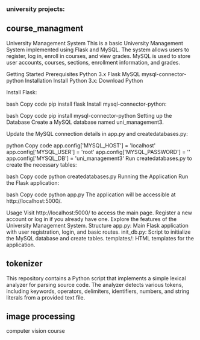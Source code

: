 ### university projects:
## course_managment
University Management System This is a basic University Management System implemented using Flask and MySQL. The system allows users to register, log in, enroll in courses, and view grades. MySQL is used to store user accounts, courses, sections, enrollment information, and grades.

Getting Started Prerequisites Python 3.x Flask MySQL mysql-connector-python Installation Install Python 3.x: Download Python

Install Flask:

bash Copy code pip install flask Install mysql-connector-python:

bash Copy code pip install mysql-connector-python Setting up the Database Create a MySQL database named uni_management3.

Update the MySQL connection details in app.py and createdatabases.py:

python Copy code app.config['MYSQL_HOST'] = 'localhost' app.config['MYSQL_USER'] = 'root' app.config['MYSQL_PASSWORD'] = '' app.config['MYSQL_DB'] = 'uni_management3' Run createdatabases.py to create the necessary tables:

bash Copy code python createdatabases.py Running the Application Run the Flask application:

bash Copy code python app.py The application will be accessible at http://localhost:5000/.

Usage Visit http://localhost:5000/ to access the main page. Register a new account or log in if you already have one. Explore the features of the University Management System. Structure app.py: Main Flask application with user registration, login, and basic routes. init_db.py: Script to initialize the MySQL database and create tables. templates/: HTML templates for the application.

## tokenizer
This repository contains a Python script that implements a simple lexical analyzer for parsing source code. The analyzer detects various tokens, including keywords, operators, delimiters, identifiers, numbers, and string literals from a provided text file.

## image processing 
computer vision course
